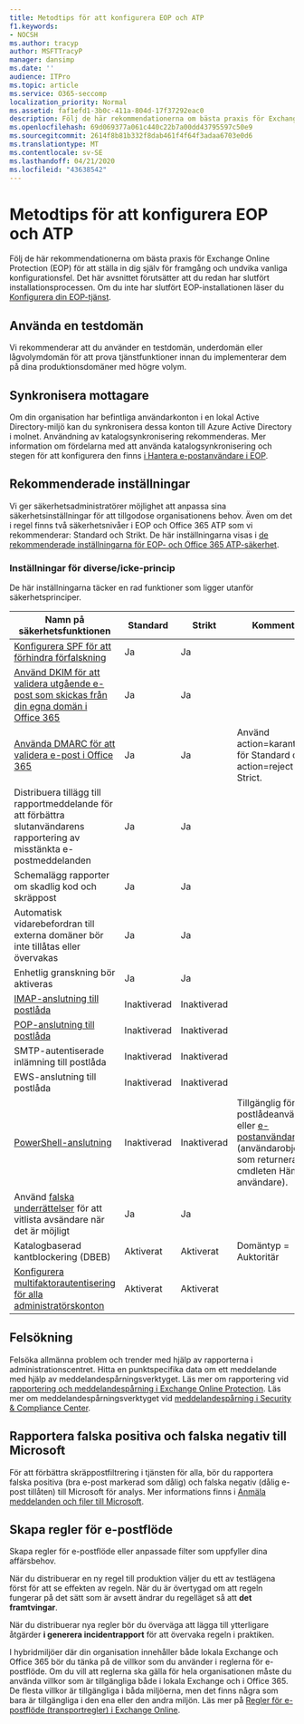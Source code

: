 ```yaml
---
title: Metodtips för att konfigurera EOP och ATP
f1.keywords:
- NOCSH
ms.author: tracyp
author: MSFTTracyP
manager: dansimp
ms.date: ''
audience: ITPro
ms.topic: article
ms.service: O365-seccomp
localization_priority: Normal
ms.assetid: faf1efd1-3b0c-411a-804d-17f37292eac0
description: Följ de här rekommendationerna om bästa praxis för Exchange Online Protection (EOP) för att ställa in dig själv för framgång och undvika vanliga konfigurationsfel.
ms.openlocfilehash: 69d069377a061c440c22b7a00dd43795597c50e9
ms.sourcegitcommit: 2614f8b81b332f8dab461f4f64f3adaa6703e0d6
ms.translationtype: MT
ms.contentlocale: sv-SE
ms.lasthandoff: 04/21/2020
ms.locfileid: "43638542"
---
```

# <a name="best-practices-for-configuring-eop-and-atp"></a>Metodtips för att konfigurera EOP och ATP

Följ de här rekommendationerna om bästa praxis för Exchange Online Protection (EOP) för att ställa in dig själv för framgång och undvika vanliga konfigurationsfel. Det här avsnittet förutsätter att du redan har slutfört installationsprocessen. Om du inte har slutfört EOP-installationen läser du [Konfigurera din EOP-tjänst](set-up-your-eop-service.md).

## <a name="use-a-test-domain"></a>Använda en testdomän

Vi rekommenderar att du använder en testdomän, underdomän eller lågvolymdomän för att prova tjänstfunktioner innan du implementerar dem på dina produktionsdomäner med högre volym.

## <a name="synchronize-recipients"></a>Synkronisera mottagare

Om din organisation har befintliga användarkonton i en lokal Active Directory-miljö kan du synkronisera dessa konton till Azure Active Directory i molnet. Användning av katalogsynkronisering rekommenderas. Mer information om fördelarna med att använda katalogsynkronisering och stegen för att konfigurera den finns [i Hantera e-postanvändare i EOP](manage-mail-users-in-eop.md).

## <a name="recommended-settings"></a>Rekommenderade inställningar

Vi ger säkerhetsadministratörer möjlighet att anpassa sina säkerhetsinställningar för att tillgodose organisationens behov. Även om det i regel finns två säkerhetsnivåer i EOP och Office 365 ATP som vi rekommenderar: Standard och Strikt. De här inställningarna visas i [de rekommenderade inställningarna för EOP- och Office 365 ATP-säkerhet](recommended-settings-for-eop-and-office365-atp.md).

### <a name="miscellaneousnon-policy-settings"></a>Inställningar för diverse/icke-princip

De här inställningarna täcker en rad funktioner som ligger utanför säkerhetsprinciper.

|Namn på säkerhetsfunktionen|Standard|Strikt|Kommentar|
|---------|---------|---------|---------|
|[Konfigurera SPF för att förhindra förfalskning](set-up-spf-in-office-365-to-help-prevent-spoofing.md)|Ja|Ja||
|[Använd DKIM för att validera utgående e-post som skickas från din egna domän i Office 365](use-dkim-to-validate-outbound-email.md)|Ja|Ja||
|[Använda DMARC för att validera e-post i Office 365](use-dmarc-to-validate-email.md)|Ja|Ja|Använd action=karantän för Standard och action=reject för Strict.|
|Distribuera tillägg till rapportmeddelande för att förbättra slutanvändarens rapportering av misstänkta e-postmeddelanden|Ja|Ja||
|Schemalägg rapporter om skadlig kod och skräppost|Ja|Ja||
|Automatisk vidarebefordran till externa domäner bör inte tillåtas eller övervakas|Ja|Ja||
|Enhetlig granskning bör aktiveras|Ja|Ja||
|[IMAP-anslutning till postlåda](https://docs.microsoft.com/Exchange/clients-and-mobile-in-exchange-online/pop3-and-imap4/enable-or-disable-pop3-or-imap4-access)|Inaktiverad|Inaktiverad||
|[POP-anslutning till postlåda](https://docs.microsoft.com/Exchange/clients-and-mobile-in-exchange-online/pop3-and-imap4/enable-or-disable-pop3-or-imap4-access)|Inaktiverad|Inaktiverad||
|SMTP-autentiserade inlämning till postlåda|Inaktiverad|Inaktiverad||
|EWS-anslutning till postlåda|Inaktiverad|Inaktiverad||
|[PowerShell-anslutning](https://docs.microsoft.com/powershell/exchange/exchange-online/disable-access-to-exchange-online-powershell)|Inaktiverad|Inaktiverad|Tillgänglig för postlådeanvändare eller [e-postanvändare](https://docs.microsoft.com/powershell/module/exchange/users-and-groups/get-user) (användarobjekt som returneras av cmdleten Hämta användare).|
|Använd [falska underrättelser](learn-about-spoof-intelligence.md) för att vitlista avsändare när det är möjligt|Ja|Ja||
|Katalogbaserad kantblockering (DBEB)|Aktiverat|Aktiverat|Domäntyp = Auktoritär|
|[Konfigurera multifaktorautentisering för alla administratörskonton](https://docs.microsoft.com/office365/admin/security-and-compliance/set-up-multi-factor-authentication)|Aktiverat|Aktiverat||

## <a name="troubleshooting"></a>Felsökning

Felsöka allmänna problem och trender med hjälp av rapporterna i administrationscentret. Hitta en punktspecifika data om ett meddelande med hjälp av meddelandespårningsverktyget. Läs mer om rapportering vid [rapportering och meddelandespårning i Exchange Online Protection](reporting-and-message-trace-in-exchange-online-protection.md). Läs mer om meddelandespårningsverktyget vid [meddelandespårning i Security & Compliance Center](message-trace-scc.md).

## <a name="report-false-positive-and-false-negatives-to-microsoft"></a>Rapportera falska positiva och falska negativ till Microsoft

För att förbättra skräppostfiltrering i tjänsten för alla, bör du rapportera falska positiva (bra e-post markerad som dålig) och falska negativ (dålig e-post tillåten) till Microsoft för analys. Mer informations finns i [Anmäla meddelanden och filer till Microsoft](report-junk-email-messages-to-microsoft.md).

## <a name="create-mail-flow-rules"></a>Skapa regler för e-postflöde

Skapa regler för e-postflöde eller anpassade filter som uppfyller dina affärsbehov.

När du distribuerar en ny regel till produktion väljer du ett av testlägena först för att se effekten av regeln. När du är övertygad om att regeln fungerar på det sätt som är avsett ändrar du regelläget så att **det framtvingar**.

När du distribuerar nya regler bör du överväga att lägga till ytterligare åtgärder **i generera incidentrapport** för att övervaka regeln i praktiken.

I hybridmiljöer där din organisation innehåller både lokala Exchange och Office 365 bör du tänka på de villkor som du använder i reglerna för e-postflöde. Om du vill att reglerna ska gälla för hela organisationen måste du använda villkor som är tillgängliga både i lokala Exchange och i Office 365. De flesta villkor är tillgängliga i båda miljöerna, men det finns några som bara är tillgängliga i den ena eller den andra miljön. Läs mer på [Regler för e-postflöde (transportregler) i Exchange Online](https://docs.microsoft.com/exchange/security-and-compliance/mail-flow-rules/mail-flow-rules).
